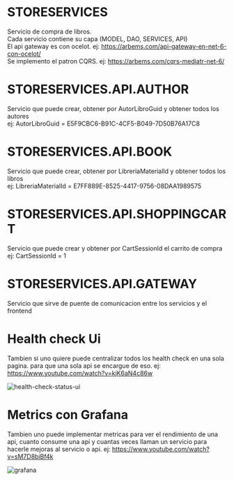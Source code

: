 # STORESERVICES
Servicio de compra de libros.
<br />Cada servicio contiene su capa (MODEL, DAO, SERVICES, API)
<br />El api gateway es con ocelot. ej: https://arbems.com/api-gateway-en-net-6-con-ocelot/
<br />Se implemento el patron CQRS. ej: https://arbems.com/cqrs-mediatr-net-6/

# STORESERVICES.API.AUTHOR
Servicio que puede crear, obtener por AutorLibroGuid y obtener todos los autores 
<br />ej: AutorLibroGuid = E5F9CBC6-B91C-4CF5-B049-7D50B76A17C8

# STORESERVICES.API.BOOK
Servicio que puede crear, obtener por LibreriaMaterialId y obtener todos los libros
<br />ej: LibreriaMaterialId = E7FF889E-8525-4417-9756-08DAA1989575

# STORESERVICES.API.SHOPPINGCART
Servicio que puede crear y obtener por CartSessionId el carrito de compra
<br />ej: CartSessionId = 1

# STORESERVICES.API.GATEWAY
Servicio que sirve de puente de comunicacion entre los servicios y el frontend

# Health check Ui
Tambien si uno quiere puede centralizar todos los health check en una sola pagina. para que una sola api se encargue de eso.
ej: https://www.youtube.com/watch?v=kjK6aN4c86w

![health-check-status-ui](https://user-images.githubusercontent.com/31715033/204013078-710d1246-5b14-432e-b23c-a47f05c398d4.png)

# Metrics con Grafana
Tambien uno puede implementar metricas para ver el rendimiento de una api, cuanto consume una api y cuantas veces llaman un servicio para hacerle mejoras al servicio o api.
ej: https://www.youtube.com/watch?v=sM7D8biBf4k

![grafana](https://user-images.githubusercontent.com/31715033/204015593-1c96593e-1e05-445f-84a0-ec27477f6bca.png)
